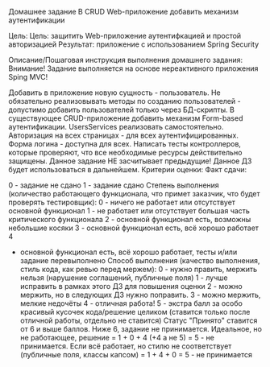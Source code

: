 Домашнее задание В CRUD Web-приложение добавить механизм аутентификации

Цель:
Цель: защитить Web-приложение аутентифкацией и простой авторизацией Результат: приложение с использованием Spring
Security

Описание/Пошаговая инструкция выполнения домашнего задания:
Внимание! Задание выполняется на основе нереактивного приложения Sping MVC!

Добавить в приложение новую сущность - пользователь. Не обязательно реализовывать методы по созданию пользователей -
допустимо добавить пользователей только через БД-скрипты. В существующее CRUD-приложение добавить механизм Form-based
аутентификации. UsersServices реализовать самостоятельно. Авторизация на всех страницах - для всех аутентифицированных.
Форма логина - доступна для всех. Написать тесты контроллеров, которые проверяют, что все необходимые ресурсы
действительно защищены. Данное задание НЕ засчитывает предыдущие! Данное ДЗ будет использоваться в дальнейшем. Критерии
оценки:
Факт сдачи:

0 - задание не сдано 1 - задание сдано Степень выполнения (количество работающего функционала, что примет заказчик, что
будет проверять тестировщик):
0 - ничего не работает или отсутствует основной функционал 1 - не работает или отсутствует большая часть критического
функционала 2 - основной функционал есть, возможны небольшие косяки 3 - основной функционал есть, всё хорошо работает 4
- основной функционал есть, всё хорошо работает, тесты и/или задание перевыполнено Способ выполнения (качество
выполнения, стиль кода, как ревью перед мержем):
0 - нужно править, мержить нельзя (нарушение соглашений, публичные поля)
1 - лучше исправить в рамках этого ДЗ для повышения оценки 2 - можно мержить, но в следующих ДЗ нужно поправить. 3 -
можно мержить, мелкие недочёты 4 - отличная работа!
5 - экстра балл за особо красивый кусочек кода/решение целиком (ставится только после отличной работы, отдельно не
ставится) Статус "Принято" ставится от 6 и выше баллов. Ниже 6, задание не принимается. Идеальное, но не работающее,
решение = 1 + 0 + 4 (+4 а не 5) = 5 - не принимается. Если всё работает, но стилю не соответствует (публичные поля,
классы капсом) = 1 + 4 + 0 = 5 - не принимается